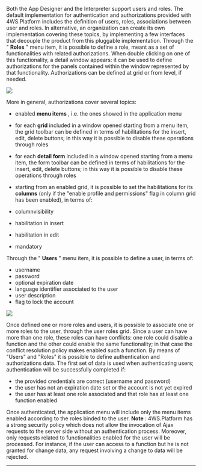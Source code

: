 Both the App Designer and the Interpreter support users and roles.
The default implementation for authentication and authorizations provided with 4WS.Platform includes the definition of users, roles, associations between user and roles.
In alternative, an organization can create its own implementation covering these topics, by implementing a few interfaces that decouple the product from this pluggable implementation.
Through the " **Roles** " menu item, it is possible to define a role, meant as a set of functionalities with related authorizations.
When double clicking on one of this functionality, a detail window appears: it can be used to define authorizations for the panels contained within the window represented by that functionality.
Authorizations can be defined at grid or from level, if needed.

![](http://4wsplatform.org/wp-content/uploads/2015/12/roles-1024x520.jpg)

More in general, authorizations cover several topics:

* enabled  **menu items** , i.e. the ones showed in the application menu
* for each  **grid**  included in a window opened starting from a menu item, the grid toolbar can be defined in terms of habilitations for the insert, edit, delete buttons; in this way it is possible to disable these operations through roles
* for each  **detail form**  included in a window opened starting from a menu item, the form toolbar can be defined in terms of habilitations for the insert, edit, delete buttons; in this way it is possible to disable these operations through roles
* starting from an enabled grid, it is possible to set the habilitations for its  **columns**  (only if the "enable profile and permissions" flag in column grid has been enabled), in terms of:

* columnvisibility
* habilitation in insert
* habilitation in edit
* mandatory



Through the " **Users** " menu item, it is possible to define a user, in terms of:

* username
* password
* optional expiration date
* language identifier associated to the user
* user description
* flag to lock the account


![](http://4wsplatform.org/wp-content/uploads/2015/12/users-1024x519.jpg)

Once defined one or more roles and users, it is possible to associate one or more roles to the user, through the user roles grid.
Since a user can have more than one role, these roles can have conflicts: one role could disable a function and the other could enable the same functionality; in that case the conflict resolution policy makes enabled such a function.
By means of "Users" and "Roles" it is possible to define authentication and authorizations data.
The first set of data is used when authenticating users; authentication will be successfully completed if:

* the provided credentials are correct (username and password)
* the user has not an expiration date set or the account is not yet expired
* the user has at least one role associated and that role has at least one function enabled

Once authenticated, the application menu will include only the menu items enabled according to the roles binded to the user.
 **Note** : 4WS.Platform has a strong security policy which does not allow the invocation of Ajax requests to the server side without an authentication process. Moreover, only requests related to functionalities enabled for the user will be processed. For instance, if the user can access to a function but he is not granted for change data, any request involving a change to data will be rejected.

                

---


